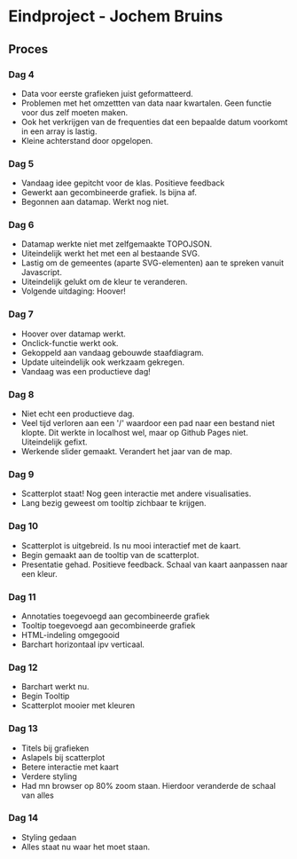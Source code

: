 # Eindproject - Jochem Bruins
## Proces

### Dag 4
* Data voor eerste grafieken juist geformatteerd.
* Problemen met het omzettten van data naar kwartalen. Geen functie voor dus zelf moeten maken.
* Ook het verkrijgen van de frequenties dat een bepaalde datum voorkomt in een array is lastig. 
* Kleine achterstand door opgelopen.

### Dag 5
* Vandaag idee gepitcht voor de klas. Positieve feedback
* Gewerkt aan gecombineerde grafiek. Is bijna af. 
* Begonnen aan datamap. Werkt nog niet. 

### Dag 6
* Datamap werkte niet met zelfgemaakte TOPOJSON. 
* Uiteindelijk werkt het met een al bestaande SVG. 
* Lastig om de gemeentes (aparte SVG-elementen) aan te spreken vanuit Javascript.
* Uiteindelijk gelukt om de kleur te veranderen. 
* Volgende uitdaging: Hoover!

### Dag 7
* Hoover over datamap werkt. 
* Onclick-functie werkt ook.
* Gekoppeld aan vandaag gebouwde staafdiagram.
* Update uiteindelijk ook werkzaam gekregen.
* Vandaag was een productieve dag!

### Dag 8
* Niet echt een productieve dag.
* Veel tijd verloren aan een '/' waardoor een pad naar een bestand niet klopte. Dit werkte in localhost wel, maar op Github Pages niet. Uiteindelijk gefixt.
* Werkende slider gemaakt. Verandert het jaar van de map.

### Dag 9
* Scatterplot staat! Nog geen interactie met andere visualisaties.
* Lang bezig geweest om tooltip zichbaar te krijgen. 

### Dag 10
* Scatterplot is uitgebreid. Is nu mooi interactief met de kaart. 
* Begin gemaakt aan de tooltip van de scatterplot.
* Presentatie gehad. Positieve feedback. Schaal van kaart aanpassen naar een kleur.


### Dag 11
* Annotaties toegevoegd aan gecombineerde grafiek
* Tooltip toegevoegd aan gecombineerde grafiek
* HTML-indeling omgegooid
* Barchart horizontaal ipv verticaal. 

### Dag 12
* Barchart werkt nu.
* Begin Tooltip
* Scatterplot mooier met kleuren

### Dag 13
* Titels bij grafieken
* Aslapels bij scatterplot
* Betere interactie met kaart
* Verdere styling
* Had mn browser op 80% zoom staan. Hierdoor veranderde de schaal van alles

### Dag 14
* Styling gedaan
* Alles staat nu waar het moet staan.
